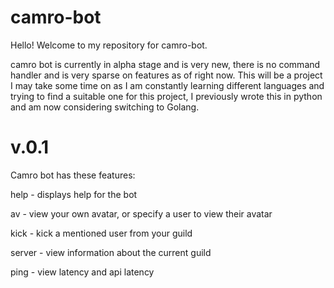 # camro-bot

Hello! Welcome to my repository for camro-bot.

camro bot is currently in alpha stage and is very new, there is no command handler and is very sparse on features as of right now. This will be a project I may take some time on as I am constantly learning different languages and trying to find a suitable one for this project, I previously wrote this in python and am now considering switching to Golang.

# v.0.1
Camro bot has these features:

help - displays help for the bot  

av - view your own avatar, or specify a user to view their avatar

kick - kick a mentioned user from your guild

server - view information about the current guild

ping - view latency and api latency
